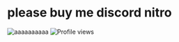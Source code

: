 # please buy me discord nitro

![aaaaaaaaaa](https://github-readme-stats.vercel.app/api?username=TaxEvasiqn&theme=dark&show_icons=true)
![Profile views](https://gpvc.arturio.dev/TaxEvasiqn)

